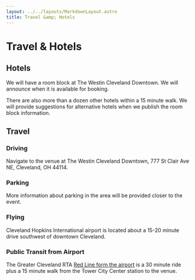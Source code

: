 ```yaml
---
layout: ../../layouts/MarkdownLayout.astro
title: Travel &amp; Hotels
---
```


# Travel &amp; Hotels

## Hotels

We will have a room block at The Westin Cleveland Downtown. We will announce when it is available for booking.

There are also more than a dozen other hotels within a 15 minute walk. We will provide suggestions for alternative hotels when we publish the room block information.

## Travel

### Driving

Navigate to the venue at The Westin Cleveland Downtown, 777 St Clair Ave NE, Cleveland, OH 44114.

### Parking

More information about parking in the area will be provided closer to the event.

### Flying

Cleveland Hopkins International airport is located about a 15-20 minute drive southwest of downtown Cleveland.

### Public Transit from Airport

The Greater Cleveland RTA [Red Line form the airport](https://maps.app.goo.gl/kSs9oxkT9wUwvu2U9) is a 30 minute ride plus a 15 minute walk from the Tower City Center station to the venue.
